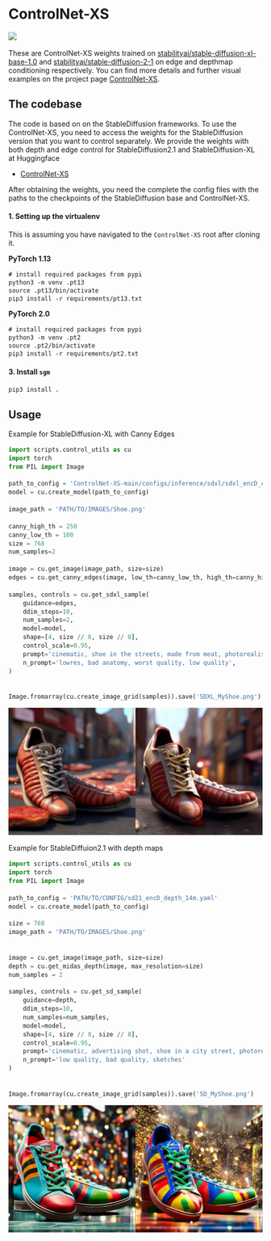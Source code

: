 # ControlNet-XS

![](./ControlNet-XS_files/teaser_small.gif)

These are ControlNet-XS weights trained on [stabilityai/stable-diffusion-xl-base-1.0](https://huggingface.co/stabilityai/stable-diffusion-xl-base-1.0) and  [stabilityai/stable-diffusion-2-1](https://huggingface.co/stabilityai/stable-diffusion-2-1) on edge and depthmap conditioning respectively. You can find more details and further visual examples on the project page [ControlNet-XS](https://vislearn.github.io/ControlNet-XS/).

## The codebase
The code is based on on the StableDiffusion frameworks. To use the ControlNet-XS, you need to access the weights for the StableDiffusion version that you want to control separately.
We provide the weights with both depth and edge control for StableDiffusion2.1 and StableDiffusion-XL at Huggingface
- [ControlNet-XS](https://huggingface.co/CVL-Heidelberg/ControlNet-XS)

After obtaining the weights, you need the complete the config files with the paths to the checkpoints of the StableDiffusion base and ControlNet-XS.

#### 1. Setting up the virtualenv

This is assuming you have navigated to the `ControlNet-XS` root after cloning it.


**PyTorch 1.13**

```shell
# install required packages from pypi
python3 -m venv .pt13
source .pt13/bin/activate
pip3 install -r requirements/pt13.txt
```

**PyTorch 2.0**


```shell
# install required packages from pypi
python3 -m venv .pt2
source .pt2/bin/activate
pip3 install -r requirements/pt2.txt
```


#### 3. Install `sgm`

```shell
pip3 install .
```


## Usage


Example for StableDiffusion-XL with Canny Edges

```python
import scripts.control_utils as cu
import torch
from PIL import Image

path_to_config = 'ControlNet-XS-main/configs/inference/sdxl/sdxl_encD_canny_48m.yaml'
model = cu.create_model(path_to_config)

image_path = 'PATH/TO/IMAGES/Shoe.png'

canny_high_th = 250
canny_low_th = 100
size = 768
num_samples=2

image = cu.get_image(image_path, size=size)
edges = cu.get_canny_edges(image, low_th=canny_low_th, high_th=canny_high_th)

samples, controls = cu.get_sdxl_sample(
    guidance=edges,
    ddim_steps=10,
    num_samples=2,
    model=model,
    shape=[4, size // 8, size // 8],
    control_scale=0.95,
    prompt='cinematic, shoe in the streets, made from meat, photorealistic shoe, highly detailed',
    n_prompt='lowres, bad anatomy, worst quality, low quality',
)


Image.fromarray(cu.create_image_grid(samples)).save('SDXL_MyShoe.png')
```
![images_1)](./ControlNet-XS_files/SDXL_MyShoe.png)

Example for StableDiffuion2.1 with depth maps


```python
import scripts.control_utils as cu
import torch
from PIL import Image

path_to_config = 'PATH/TO/CONFIG/sd21_encD_depth_14m.yaml'
model = cu.create_model(path_to_config)

size = 768
image_path = 'PATH/TO/IMAGES/Shoe.png'


image = cu.get_image(image_path, size=size)
depth = cu.get_midas_depth(image, max_resolution=size)
num_samples = 2

samples, controls = cu.get_sd_sample(
    guidance=depth,
    ddim_steps=10,
    num_samples=num_samples,
    model=model,
    shape=[4, size // 8, size // 8],
    control_scale=0.95,
    prompt='cinematic, advertising shot, shoe in a city street, photorealistic shoe, colourful, highly detailed',
    n_prompt='low quality, bad quality, sketches'
)


Image.fromarray(cu.create_image_grid(samples)).save('SD_MyShoe.png')
```
![images_2)](./ControlNet-XS_files/SD_MyShoe.png)
